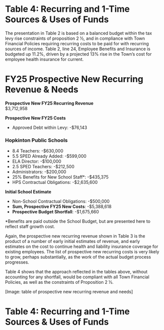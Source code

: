 # Table 4: Recurring and 1-Time Sources & Uses of Funds


The presentation in Table 2 is based on a balanced budget within the tax levy rise constraints of proposition 2 ½, and in compliance with Town Financial Policies requiring recurring costs to be paid for with recurring sources of income. Table 2, line 24, Employee Benefits and Insurance is budgeted up 11.2%, driven by a projected 13% rise in the Town’s cost for employee health insurance for current.
# FY25 Prospective New Recurring Revenue & Needs

**Prospective New FY25 Recurring Revenue**  
$3,712,958  

**Prospective New FY25 Costs**  
- Approved Debt within Levy: -$76,143  

### Hopkinton Public Schools
- 8.4 Teachers: -$630,000  
- 5.5 SPED Already Added: -$599,000  
- ELA Director: -$100,000  
- 2.5 SPED Teachers: -$212,500  
- Administrators: -$200,000  
- 25% Benefits for New School Staff*: -$435,375  
- HPS Contractual Obligations: -$2,635,600  

**Initial School Estimate**  
- Non-School Contractual Obligations: -$500,000  
- **Sum, Prospective FY25 New Costs**: -$5,388,618  
- **Prospective Budget Shortfall**: -$1,675,660  

*Benefits are paid outside the School Budget, but are presented here to reflect staff growth cost.

Again, the prospective new recurring revenue shown in Table 3 is the product of a number of early initial estimates of revenue, and early estimates on the cost to continue health and liability insurance coverage for existing employees. The list of prospective new recurring costs is very likely to grow, perhaps substantially, as the work of the actual budget process progresses.

Table 4 shows that the approach reflected in the tables above, without accounting for any shortfall, would be compliant with all Town Financial Policies, as well as the constraints of Proposition 2 ½.  

[Image: table of prospective new recurring revenue and needs]
# Table 4: Recurring and 1-Time Sources & Uses of Funds